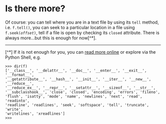 # Is there more?

Of course: you can tell where you are in a text file by using its `tell`
method, i.e. `f.tell()`, you can seek to a particular location in a file
using `f.seek(`*`offset`*`)`, tell if a file is open by checking its
`closed` attribute. There is always more...but this is enough for
now[^*].

------------------------------------------------------------------------

[^*] If it is not enough for you, you can [read more
online](http://docs.python.org/library/stdtypes.html#file-objects) or
explore via the Python Shell, e.g.

    >>> dir(f)
    ['__class__', '__delattr__', '__doc__', '__enter__', '__exit__', '__format__', 
    '__getattribute__', '__hash__', '__init__', '__iter__', '__new__', '__reduce__', 
    '__reduce_ex__', '__repr__', '__setattr__', '__sizeof__', '__str__', 
    '__subclasshook__', 'close', 'closed', 'encoding', 'errors', 'fileno', 
    'flush', 'isatty', 'mode', 'name', 'newlines', 'next', 'read', 'readinto', 
    'readline', 'readlines', 'seek', 'softspace', 'tell', 'truncate', 'write', 
    'writelines', 'xreadlines']
    >>> 

